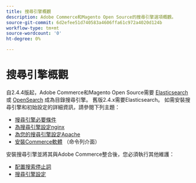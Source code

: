 ```yaml
---
title: 搜尋引擎概觀
description: Adobe Commerce和Magento Open Source的搜尋引擎選項概觀。
source-git-commit: 6d2efee51d740583a4606ffa61c972a4020d124b
workflow-type: tm+mt
source-wordcount: '0'
ht-degree: 0%

---
```



# 搜尋引擎概觀

自2.4.4版起，Adobe Commerce和Magento Open Source需要 [Elasticsearch] 或 [OpenSearch] 成為目錄搜尋引擎。 舊版2.4.x需要Elasticsearch。 如需安裝搜尋引擎和初始設定的詳細資訊，請參閱下列主題：

- [搜尋引擎必要條件](../../installation/prerequisites/search-engine/overview.md)
- [為搜尋引擎設定nginx](../../installation/prerequisites/search-engine/configure-nginx.md)
- [為您的搜尋引擎設定Apache](../../installation/prerequisites/search-engine/configure-apache.md)
- [安裝Commerce軟體](../../installation/composer.md) （命令列介面）

安裝搜尋引擎並將其與Adobe Commerce整合後，您必須執行其他維護：

- [配置搜索停止詞](search-stopwords.md)
- [搜尋引擎設定](configure-search-engine.md)

<!-- Link Definitions -->

[Elasticsearch]: https://www.elastic.co
[OpenSearch]: https://opensearch.org/docs/latest/opensearch/install/index/
